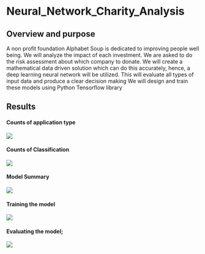 # Neural_Network_Charity_Analysis

## Overview and purpose

A non profit foundation Alphabet Soup is dedicated to improving people well being. We will analyze the impact of each investment. We are asked to do the risk assessment about which company to donate. We will create a mathematical data driven solution which can do this accurately, hence, a deep learning neural network will be utilized. This will evaluate all types of input data and produce a clear decision making 
We will design and train these models using Python Tensorflow library


## Results

#### Counts of application type

![](Images/counts%20of%20applicaiton%20type.png)


#### Counts of Classification

![](Images/counts%20of%20classification.png)

#### Model Summary

![](Images/model%20summary.png)

#### Training the model

![](Images/training%20the%20model.png)


#### Evaluating the model;

![](Images/evaluating%20the%20model%20.png)
